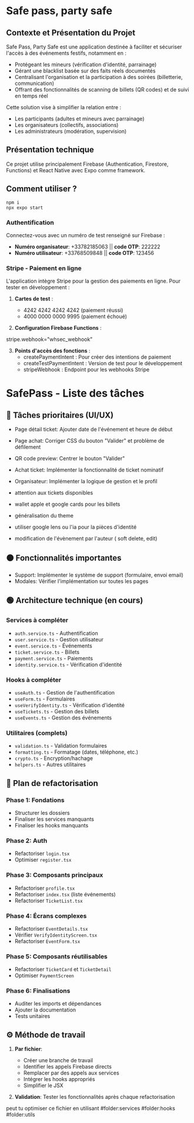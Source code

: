 # Safe pass, party safe

## Contexte et Présentation du Projet

Safe Pass, Party Safe est une application destinée à faciliter et sécuriser l'accès à des événements festifs, notamment en :

- Protégeant les mineurs (vérification d'identité, parrainage)
- Gérant une blacklist basée sur des faits réels documentés
- Centralisant l'organisation et la participation à des soirées (billetterie, communication)
- Offrant des fonctionnalités de scanning de billets (QR codes) et de suivi en temps réel

Cette solution vise à simplifier la relation entre :

- Les participants (adultes et mineurs avec parrainage)
- Les organisateurs (collectifs, associations)
- Les administrateurs (modération, supervision)

## Présentation technique

Ce projet utilise principalement Firebase (Authentication, Firestore, Functions) et React Native avec Expo comme framework.

## Comment utiliser ?

```
npm i
npx expo start
```

### Authentification

Connectez-vous avec un numéro de test renseigné sur Firebase :

- **Numéro organisateur**: +33782185063 || **code OTP**: 222222
- **Numéro utilisateur**: +33768509848 || **code OTP**: 123456

### Stripe - Paiement en ligne

L'application intègre Stripe pour la gestion des paiements en ligne. Pour tester en développement :

1. **Cartes de test** :

   - 4242 4242 4242 4242 (paiement réussi)
   - 4000 0000 0000 9995 (paiement échoué)

2. **Configuration Firebase Functions** :

stripe.webhook="whsec_webhook"

3. **Points d'accès des fonctions** :
   - createPaymentIntent : Pour créer des intentions de paiement
   - createTestPaymentIntent : Version de test pour le développement
   - stripeWebhook : Endpoint pour les webhooks Stripe

# SafePass - Liste des tâches

## 🔴 Tâches prioritaires (UI/UX)

- Page détail ticket: Ajouter date de l'événement et heure de début
- Page achat: Corriger CSS du bouton "Valider" et problème de défilement
- QR code preview: Centrer le bouton "Valider"
- Achat ticket: Implémenter la fonctionnalité de ticket nominatif
- Organisateur: Implémenter la logique de gestion et le profil

- attention aux tickets disponibles

- wallet apple et google cards pour les billets

- généralisation du theme

- utiliser google lens ou l'ia pour la pièces d'identité

- modification de l'évènement par l'auteur ( soft delete, edit)

## 🟠 Fonctionnalités importantes

- Support: Implémenter le système de support (formulaire, envoi email)
- Modales: Vérifier l'implémentation sur toutes les pages

## 🟢 Architecture technique (en cours)

### Services à compléter

- `auth.service.ts` - Authentification
- `user.service.ts` - Gestion utilisateur
- `event.service.ts` - Événements
- `ticket.service.ts` - Billets
- `payment.service.ts` - Paiements
- `identity.service.ts` - Vérification d'identité

### Hooks à compléter

- `useAuth.ts` - Gestion de l'authentification
- `useForm.ts` - Formulaires
- `useVerifyIdentity.ts` - Vérification d'identité
- `useTickets.ts` - Gestion des billets
- `useEvents.ts` - Gestion des événements

### Utilitaires (complets)

- `validation.ts` - Validation formulaires
- `formatting.ts` - Formatage (dates, téléphone, etc.)
- `crypto.ts` - Encryption/hachage
- `helpers.ts` - Autres utilitaires

## 🔵 Plan de refactorisation

### Phase 1: Fondations

- Structurer les dossiers
- Finaliser les services manquants
- Finaliser les hooks manquants

### Phase 2: Auth

- Refactoriser `login.tsx`
- Optimiser `register.tsx`

### Phase 3: Composants principaux

- Refactoriser `profile.tsx`
- Refactoriser `index.tsx` (liste événements)
- Refactoriser `TicketList.tsx`

### Phase 4: Écrans complexes

- Refactoriser `EventDetails.tsx`
- Vérifier `VerifyIdentityScreen.tsx`
- Refactoriser `EventForm.tsx`

### Phase 5: Composants réutilisables

- Refactoriser `TicketCard` et `TicketDetail`
- Optimiser `PaymentScreen`

### Phase 6: Finalisations

- Auditer les imports et dépendances
- Ajouter la documentation
- Tests unitaires

## ⚙️ Méthode de travail

1. **Par fichier**:

   - Créer une branche de travail
   - Identifier les appels Firebase directs
   - Remplacer par des appels aux services
   - Intégrer les hooks appropriés
   - Simplifier le JSX

2. **Validation**: Tester les fonctionnalités après chaque refactorisation

peut tu optimiser ce fichier en utilisant #folder:services #folder:hooks #folder:utils
